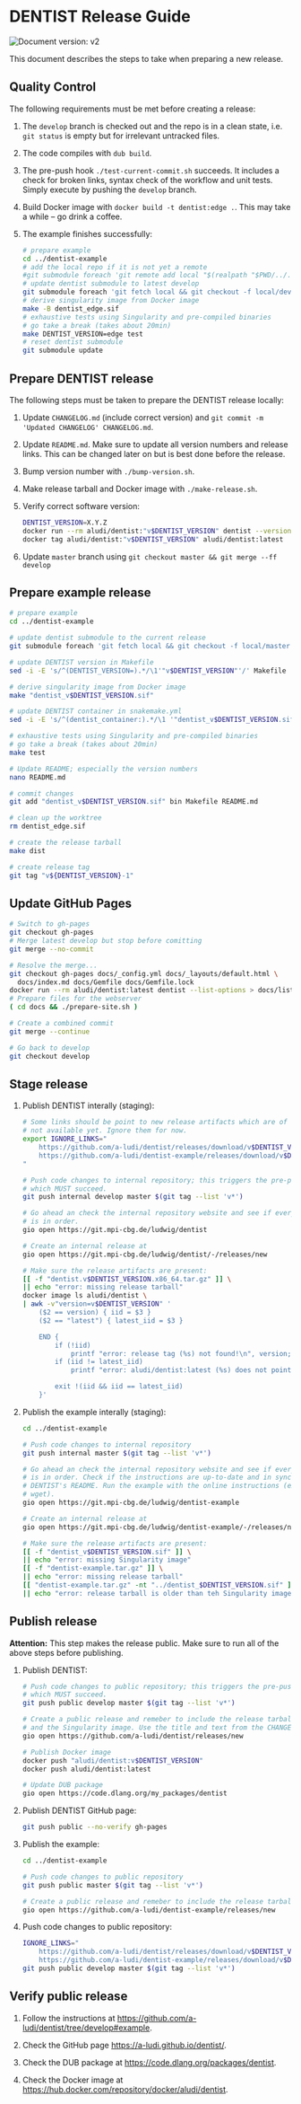 DENTIST Release Guide
=====================

![Document version: v2](https://img.shields.io/badge/Document%20version-v2-informational?logo=markdown)

This document describes the steps to take when preparing a new release.

## Quality Control

The following requirements must be met before creating a release:

1. The `develop` branch is checked out and the repo is in a clean state, i.e.
   `git status` is empty but for irrelevant untracked files.

2. The code compiles with `dub build`.

3. The pre-push hook `./test-current-commit.sh` succeeds. It includes a check
   for broken links, syntax check of the workflow and unit tests. Simply
   execute by pushing the `develop` branch.

4. Build Docker image with `docker build -t dentist:edge .`. This may take a
   while – go drink a coffee.

5. The example finishes successfully:
    
    ```sh
    # prepare example
    cd ../dentist-example
    # add the local repo if it is not yet a remote
    #git submodule foreach 'git remote add local "$(realpath "$PWD/../../../dentist")"'
    # update dentist submodule to latest develop
    git submodule foreach 'git fetch local && git checkout -f local/develop'
    # derive singularity image from Docker image
    make -B dentist_edge.sif
    # exhaustive tests using Singularity and pre-compiled binaries
    # go take a break (takes about 20min)
    make DENTIST_VERSION=edge test
    # reset dentist submodule
    git submodule update
    ```


## Prepare DENTIST release

The following steps must be taken to prepare the DENTIST release locally:

1. Update `CHANGELOG.md` (include correct version) and
   `git commit -m 'Updated CHANGELOG' CHANGELOG.md`.

2. Update `README.md`. Make sure to update all version numbers and release
   links. This can be changed later on but is best done before the release.

3. Bump version number with `./bump-version.sh`.

4. Make release tarball and Docker image with `./make-release.sh`.

5. Verify correct software version:
   ```sh
   DENTIST_VERSION=X.Y.Z
   docker run --rm aludi/dentist:"v$DENTIST_VERSION" dentist --version
   docker tag aludi/dentist:"v$DENTIST_VERSION" aludi/dentist:latest
   ```

6. Update `master` branch using `git checkout master && git merge --ff develop`


## Prepare example release

```sh
# prepare example
cd ../dentist-example

# update dentist submodule to the current release
git submodule foreach 'git fetch local && git checkout -f local/master'

# update DENTIST version in Makefile
sed -i -E 's/^(DENTIST_VERSION=).*/\1'"v$DENTIST_VERSION"'/' Makefile

# derive singularity image from Docker image
make "dentist_v$DENTIST_VERSION.sif"

# update DENTIST container in snakemake.yml
sed -i -E 's/^(dentist_container:).*/\1 '"dentist_v$DENTIST_VERSION.sif"'/' snakemake.yml

# exhaustive tests using Singularity and pre-compiled binaries
# go take a break (takes about 20min)
make test

# Update README; especially the version numbers
nano README.md

# commit changes
git add "dentist_v$DENTIST_VERSION.sif" bin Makefile README.md 

# clean up the worktree
rm dentist_edge.sif

# create the release tarball
make dist

# create release tag
git tag "v${DENTIST_VERSION}-1"
```


## Update GitHub Pages

```sh
# Switch to gh-pages
git checkout gh-pages
# Merge latest develop but stop before comitting
git merge --no-commit

# Resolve the merge...
git checkout gh-pages docs/_config.yml docs/_layouts/default.html \
  docs/index.md docs/Gemfile docs/Gemfile.lock
docker run --rm aludi/dentist:latest dentist --list-options > docs/list-of-commandline-options.md
# Prepare files for the webserver
( cd docs && ./prepare-site.sh )

# Create a combined commit
git merge --continue

# Go back to develop
git checkout develop
```


## Stage release

1. Publish DENTIST interally (staging):

    ```sh
    # Some links should be point to new release artifacts which are of course
    # not available yet. Ignore them for now.
    export IGNORE_LINKS="
        https://github.com/a-ludi/dentist/releases/download/v$DENTIST_VERSION/dentist.v$DENTIST_VERSION.x86_64.tar.gz
        https://github.com/a-ludi/dentist-example/releases/download/v$DENTIST_VERSION-1/dentist-example.tar.gz
    "

    # Push code changes to internal repository; this triggers the pre-push hook
    # which MUST succeed.
    git push internal develop master $(git tag --list 'v*')

    # Go ahead an check the internal repository website and see if everything
    # is in order.
    gio open https://git.mpi-cbg.de/ludwig/dentist

    # Create an internal release at
    gio open https://git.mpi-cbg.de/ludwig/dentist/-/releases/new

    # Make sure the release artifacts are present:
    [[ -f "dentist.v$DENTIST_VERSION.x86_64.tar.gz" ]] \
    || echo "error: missing release tarball"
    docker image ls aludi/dentist \
    | awk -v"version=v$DENTIST_VERSION" '
        ($2 == version) { iid = $3 }
        ($2 == "latest") { latest_iid = $3 }

        END {
            if (!iid)
                printf "error: release tag (%s) not found!\n", version;
            if (iid != latest_iid)
                printf "error: aludi/dentist:latest (%s) does not point to aludi/dentist:%s (%s). Please update using:\n    docker tag aludi/dentist:%s aludi/dentist:latest.\n", latest_iid, version, iid, version;

            exit !(iid && iid == latest_iid)
        }'
    ```

2. Publish the example interally (staging):

    ```sh
    cd ../dentist-example

    # Push code changes to internal repository
    git push internal master $(git tag --list 'v*')

    # Go ahead an check the internal repository website and see if everything
    # is in order. Check if the instructions are up-to-date and in sync with
    # DENTIST's README. Run the example with the online instructions (except
    # wget).
    gio open https://git.mpi-cbg.de/ludwig/dentist-example

    # Create an internal release at
    gio open https://git.mpi-cbg.de/ludwig/dentist-example/-/releases/new

    # Make sure the release artifacts are present:
    [[ -f "dentist_v$DENTIST_VERSION.sif" ]] \
    || echo "error: missing Singularity image"
    [[ -f "dentist-example.tar.gz" ]] \
    || echo "error: missing release tarball"
    [[ "dentist-example.tar.gz" -nt "../dentist_$DENTIST_VERSION.sif" ]] \
    || echo "error: release tarball is older than teh Singularity image"
    ```


## Publish release

**Attention:** This step makes the release public. Make sure to run all of the
above steps before publishing.

1. Publish DENTIST:

    ```sh
    # Push code changes to public repository; this triggers the pre-push hook
    # which MUST succeed.
    git push public develop master $(git tag --list 'v*')

    # Create a public release and remeber to include the release tarball
    # and the Singularity image. Use the title and text from the CHANGELOG.
    gio open https://github.com/a-ludi/dentist/releases/new

    # Publish Docker image
    docker push "aludi/dentist:v$DENTIST_VERSION"
    docker push aludi/dentist:latest

    # Update DUB package
    gio open https://code.dlang.org/my_packages/dentist
    ```

2. Publish DENTIST GitHub page:

    ```sh
    git push public --no-verify gh-pages
    ```

3. Publish the example:

    ```sh
    cd ../dentist-example

    # Push code changes to public repository
    git push public master $(git tag --list 'v*')

    # Create a public release and remeber to include the release tarball
    gio open https://github.com/a-ludi/dentist-example/releases/new
    ```

4. Push code changes to public repository:

    ```sh
    IGNORE_LINKS="
        https://github.com/a-ludi/dentist/releases/download/v$DENTIST_VERSION/dentist.v$DENTIST_VERSION.x86_64.tar.gz
        https://github.com/a-ludi/dentist-example/releases/download/v$DENTIST_VERSION-1/dentist-example.tar.gz" \
    git push public develop master $(git tag --list 'v*')
    ```


## Verify public release

1. Follow the instructions at <https://github.com/a-ludi/dentist/tree/develop#example>.

2. Check the GitHub page <https://a-ludi.github.io/dentist/>.

3. Check the DUB package at <https://code.dlang.org/packages/dentist>.

4. Check the Docker image at <https://hub.docker.com/repository/docker/aludi/dentist>.
